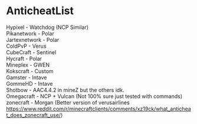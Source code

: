 # AnticheatList 
Hypixel - Watchdog (NCP Similar)   
Pikanetwork - Polar   
Jartexnetwork - Polar   
ColdPvP - Verus   
CubeCraft - Sentinel   
Hycraft - Polar   
Mineplex - GWEN   
Kokscraft - Custom   
Gamster - Intave   
GommeHD - Intave   
Shotbow - AAC4.4.2 in mineZ but the others idk.    
Omegacraft - NCP + Vulcan (Not 100% sure just tested with commands)    
zonecraft - Morgan (Better version of verusairlines https://www.reddit.com/r/minecraftclients/comments/xz19ck/what_anticheat_does_zonecraft_use/) 

